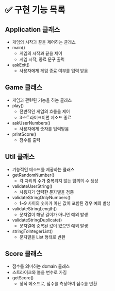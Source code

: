 # ✅ 구현 기능 목록
## Application 클래스
- 게임의 시작과 끝을 제어하는 클래스
- main()
  - 게임의 시작과 끝을 제어
  - 게임 시작, 종료 문구 출력
- askExit()
  - 사용자에게 게임 종료 여부를 입력 받음
## Game 클래스
- 게임과 관련된 기능을 하는 클래스 
- play()
  - 전반적인 게임의 흐름을 제어
  - 3스트라이크이면 메소드 종료
- askUserNumbers()
  - 사용자에게 숫자를 입력받음
- printScore()
  - 점수를 출력
## Util 클래스
- 기능적인 메소드를 제공하는 클래스
- getRandomNumber()
  - 각 자리의 수가 중복되지 않는 임의의 수 생성
- validateUserString()
  - 사용자가 입력한 문자열을 검증
- validateStringOnlyNumbers()
  - 1~9 사이의 숫자가 아닌 값이 포함된 경우 예외 발생
- validateStringLength()
  - 문자열이 해당 길이가 아니면 예외 발생
- validateStringDuplicate()
  - 문자열에 중복된 값이 있으면 예외 발생
- stringToIntegerList()
  - 문자열을 List<Integer> 형태로 반환

## Score 클래스
- 점수를 의미하는 domain 클래스
- 스트라이크와 볼을 변수로 가짐
- getScore()
  - 정적 메소드로, 점수를 측정하여 점수를 반환
